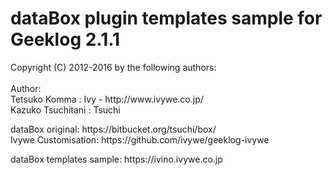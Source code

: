 
<h1>dataBox plugin templates sample for Geeklog 2.1.1</h1>

<p>Copyright (C) 2012-2016 by the following authors:<br>
<br>
Author: <br>
Tetsuko Komma : Ivy - http://www.ivywe.co.jp/<br>
Kazuko Tsuchitani : Tsuchi <br>
</p>

<p>dataBox original: https://bitbucket.org/tsuchi/box/<br>
Ivywe Customisation: https://github.com/ivywe/geeklog-ivywe</p>

<p>dataBox templates sample: https://ivino.ivywe.co.jp</p>


